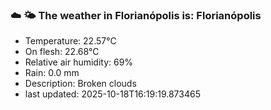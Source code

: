 ### ☁️ 🌤️  The weather in Florianópolis is: Florianópolis

- Temperature: 22.57°C
- On flesh: 22.68°C
- Relative air humidity: 69%
- Rain: 0.0 mm
- Description: Broken clouds
- last updated: 2025-10-18T16:19:19.873465
